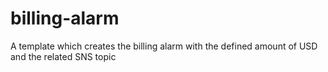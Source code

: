 # billing-alarm

A template which creates the billing alarm with the defined amount of USD and the related SNS topic